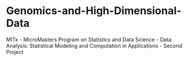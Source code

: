 # Genomics-and-High-Dimensional-Data
MITx - MicroMasters Program on Statistics and Data Science - Data Analysis: Statistical Modeling and Computation in Applications - Second Project
